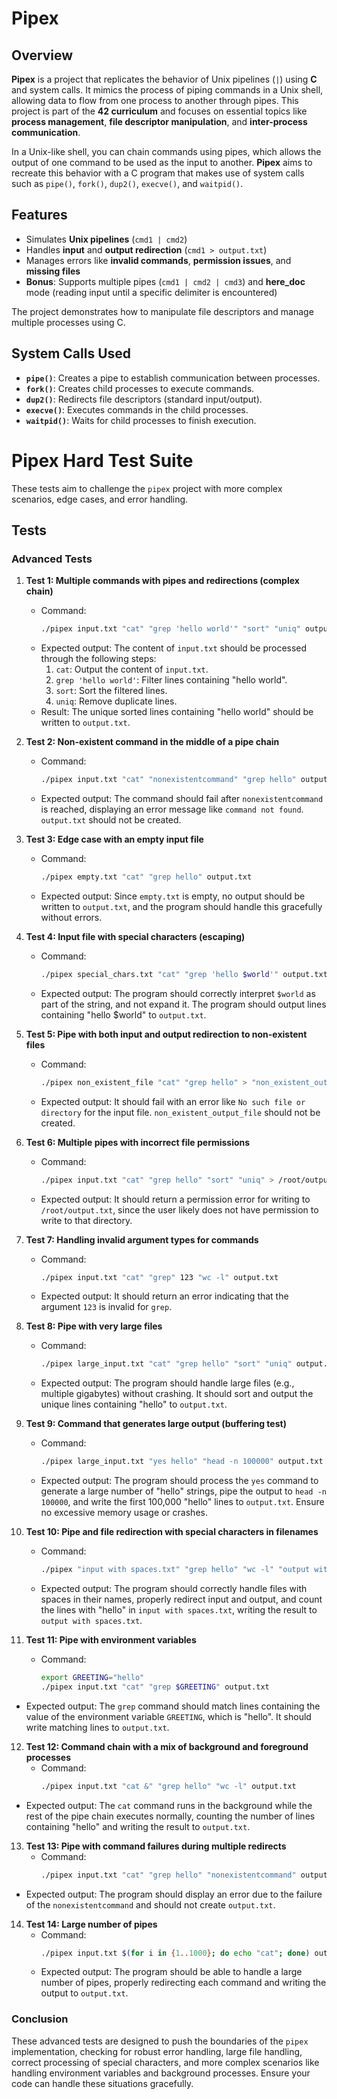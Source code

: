 # **Pipex**

## **Overview**
**Pipex** is a project that replicates the behavior of Unix pipelines (`|`) using **C** and system calls. It mimics the process of piping commands in a Unix shell, allowing data to flow from one process to another through pipes. This project is part of the **42 curriculum** and focuses on essential topics like **process management**, **file descriptor manipulation**, and **inter-process communication**.

In a Unix-like shell, you can chain commands using pipes, which allows the output of one command to be used as the input to another. **Pipex** aims to recreate this behavior with a C program that makes use of system calls such as `pipe()`, `fork()`, `dup2()`, `execve()`, and `waitpid()`.

## **Features**
- Simulates **Unix pipelines** (`cmd1 | cmd2`)
- Handles **input** and **output redirection** (`cmd1 > output.txt`)
- Manages errors like **invalid commands**, **permission issues**, and **missing files**
- **Bonus**: Supports multiple pipes (`cmd1 | cmd2 | cmd3`) and **here_doc** mode (reading input until a specific delimiter is encountered)
  
The project demonstrates how to manipulate file descriptors and manage multiple processes using C.

## **System Calls Used**
- **`pipe()`**: Creates a pipe to establish communication between processes.
- **`fork()`**: Creates child processes to execute commands.
- **`dup2()`**: Redirects file descriptors (standard input/output).
- **`execve()`**: Executes commands in the child processes.
- **`waitpid()`**: Waits for child processes to finish execution.

# Pipex Hard Test Suite

These tests aim to challenge the `pipex` project with more complex scenarios, edge cases, and error handling.

## Tests

### **Advanced Tests**

1. **Test 1: Multiple commands with pipes and redirections (complex chain)**  
   - Command:  
     ```bash
     ./pipex input.txt "cat" "grep 'hello world'" "sort" "uniq" output.txt
     ```
   - Expected output: The content of `input.txt` should be processed through the following steps:
     1. `cat`: Output the content of `input.txt`.
     2. `grep 'hello world'`: Filter lines containing "hello world".
     3. `sort`: Sort the filtered lines.
     4. `uniq`: Remove duplicate lines.
   - Result: The unique sorted lines containing "hello world" should be written to `output.txt`.

2. **Test 2: Non-existent command in the middle of a pipe chain**  
   - Command:  
     ```bash
     ./pipex input.txt "cat" "nonexistentcommand" "grep hello" output.txt
     ```
   - Expected output: The command should fail after `nonexistentcommand` is reached, displaying an error message like `command not found`. `output.txt` should not be created.

3. **Test 3: Edge case with an empty input file**  
   - Command:  
     ```bash
     ./pipex empty.txt "cat" "grep hello" output.txt
     ```
   - Expected output: Since `empty.txt` is empty, no output should be written to `output.txt`, and the program should handle this gracefully without errors.

4. **Test 4: Input file with special characters (escaping)**  
   - Command:  
     ```bash
     ./pipex special_chars.txt "cat" "grep 'hello $world'" output.txt
     ```
   - Expected output: The program should correctly interpret `$world` as part of the string, and not expand it. The program should output lines containing "hello $world" to `output.txt`.

5. **Test 5: Pipe with both input and output redirection to non-existent files**  
   - Command:  
     ```bash
     ./pipex non_existent_file "cat" "grep hello" > "non_existent_output_file"
     ```
   - Expected output: It should fail with an error like `No such file or directory` for the input file. `non_existent_output_file` should not be created.

6. **Test 6: Multiple pipes with incorrect file permissions**  
   - Command:  
     ```bash
     ./pipex input.txt "cat" "grep hello" "sort" "uniq" > /root/output.txt
     ```
   - Expected output: It should return a permission error for writing to `/root/output.txt`, since the user likely does not have permission to write to that directory.

7. **Test 7: Handling invalid argument types for commands**  
   - Command:  
     ```bash
     ./pipex input.txt "cat" "grep" 123 "wc -l" output.txt
     ```
   - Expected output: It should return an error indicating that the argument `123` is invalid for `grep`.

8. **Test 8: Pipe with very large files**  
   - Command:  
     ```bash
     ./pipex large_input.txt "cat" "grep hello" "sort" "uniq" output.txt
     ```
   - Expected output: The program should handle large files (e.g., multiple gigabytes) without crashing. It should sort and output the unique lines containing "hello" to `output.txt`.

9. **Test 9: Command that generates large output (buffering test)**  
   - Command:  
     ```bash
     ./pipex large_input.txt "yes hello" "head -n 100000" output.txt
     ```
   - Expected output: The program should process the `yes` command to generate a large number of "hello" strings, pipe the output to `head -n 100000`, and write the first 100,000 "hello" lines to `output.txt`. Ensure no excessive memory usage or crashes.

10. **Test 10: Pipe and file redirection with special characters in filenames**  
    - Command:  
      ```bash
      ./pipex "input with spaces.txt" "grep hello" "wc -l" "output with spaces.txt"
      ```
    - Expected output: The program should correctly handle files with spaces in their names, properly redirect input and output, and count the lines with "hello" in `input with spaces.txt`, writing the result to `output with spaces.txt`.

11. **Test 11: Pipe with environment variables**  
    - Command:  
      ```bash
      export GREETING="hello"
      ./pipex input.txt "cat" "grep $GREETING" output.txt
      ```
   - Expected output: The `grep` command should match lines containing the value of the environment variable `GREETING`, which is "hello". It should write matching lines to `output.txt`.

12. **Test 12: Command chain with a mix of background and foreground processes**  
    - Command:  
      ```bash
      ./pipex input.txt "cat &" "grep hello" "wc -l" output.txt
      ```
   - Expected output: The `cat` command runs in the background while the rest of the pipe chain executes normally, counting the number of lines containing "hello" and writing the result to `output.txt`.

13. **Test 13: Pipe with command failures during multiple redirects**  
    - Command:  
      ```bash
      ./pipex input.txt "cat" "grep hello" "nonexistentcommand" output.txt
      ```
   - Expected output: The program should display an error due to the failure of the `nonexistentcommand` and should not create `output.txt`.

14. **Test 14: Large number of pipes**  
    - Command:  
      ```bash
      ./pipex input.txt $(for i in {1..1000}; do echo "cat"; done) output.txt
      ```
    - Expected output: The program should be able to handle a large number of pipes, properly redirecting each command and writing the output to `output.txt`.

### Conclusion

These advanced tests are designed to push the boundaries of the `pipex` implementation, checking for robust error handling, large file handling, correct processing of special characters, and more complex scenarios like handling environment variables and background processes. Ensure your code can handle these situations gracefully.

